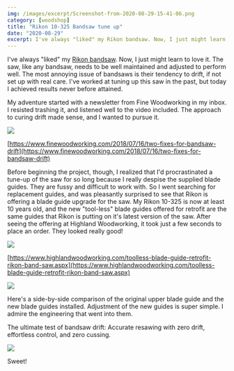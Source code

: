 ```yaml
---
img: /images/excerpt/Screenshot-from-2020-08-29-15-41-06.png
category: [woodshop]
title: "Rikon 10-325 Bandsaw tune up"
date: "2020-08-29"
excerpt: I've always "liked" my Rikon bandsaw. Now, I just might learn to love it.
---
```


I've always "liked" my [Rikon bandsaw](/blog/a-mobile-base-for-the-rikon-band-saw/). Now, I just might learn to love it. The saw, like any bandsaw, needs to be well maintained and adjusted to perform well. The most annoying issue of bandsaws is their tendency to drift, if not set up with real care. I've worked at tuning up this saw in the past, but today I achieved results never before attained.

My adventure started with a newsletter from Fine Woodworking in my inbox. I resisted trashing it, and listened well to the video included. The approach to curing drift made sense, and I wanted to pursue it.

[![](/images/Screenshot-from-2020-08-29-15-41-06.png)](https://www.finewoodworking.com/2018/07/16/two-fixes-for-bandsaw-drift)

[https://www.finewoodworking.com/2018/07/16/two-fixes-for-bandsaw-drift](https://www.finewoodworking.com/2018/07/16/two-fixes-for-bandsaw-drift)

Before beginning the project, though, I realized that I'd procrastinated a tune-up of the saw for so long because I really despise the supplied blade guides. They are fussy and difficult to work with. So I went searching for replacement guides, and was pleasantly surprised to see that Rikon is offering a blade guide upgrade for the saw. My Rikon 10-325 is now at least 10 years old, and the new "tool-less" blade guides offered for retrofit are the same guides that Rikon is putting on it's latest version of the saw. After seeing the offering at Highland Woodworking, it took just a few seconds to place an order. They looked really good!

[![](/images/Screenshot-from-2020-08-29-15-48-01.png)](https://www.highlandwoodworking.com/toolless-blade-guide-retrofit-rikon-band-saw.aspx)

[https://www.highlandwoodworking.com/toolless-blade-guide-retrofit-rikon-band-saw.aspx](https://www.highlandwoodworking.com/toolless-blade-guide-retrofit-rikon-band-saw.aspx)

![](/images/2020-08-29-12.40.20-1024x768.jpg)

Here's a side-by-side comparison of the original upper blade guide and the new blade guides installed. Adjustment of the new guides is super simple. I admire the engineering that went into them.

The ultimate test of bandsaw drift: Accurate resawing with zero drift, effortless control, and zero cussing.

![](/images/2020-08-29-14.45.09-1024x768.jpg)

Sweet!

